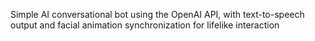 Simple AI conversational bot using the OpenAI API, with text-to-speech output and facial animation synchronization for lifelike interaction
